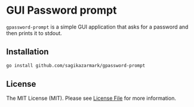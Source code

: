 # GUI Password prompt

`gpassword-prompt` is a simple GUI application that asks for a password and then prints it to stdout.


## Installation

```bash
go install github.com/sagikazarmark/gpassword-prompt
```


## License

The MIT License (MIT). Please see [License File](LICENSE) for more information.
